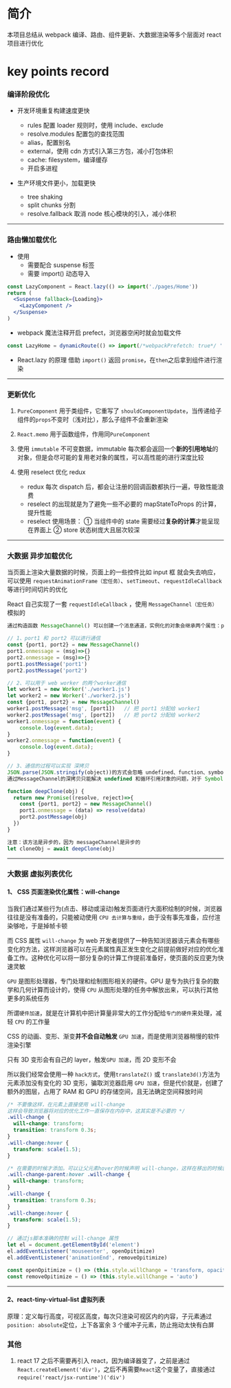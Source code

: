 # 简介

本项目总结从 webpack 编译、路由、组件更新、大数据渲染等多个层面对 react 项目进行优化

# key points record

### 编译阶段优化

- 开发环境重复构建速度更快

  - rules 配置 loader 规则时，使用 include、exclude
  - resolve.modules 配置包的查找范围
  - alias，配置别名
  - external，使用 cdn 方式引入第三方包，减小打包体积
  - cache: filesystem，编译缓存
  - 开启多进程

- 生产环境文件更小，加载更快

  - tree shaking
  - split chunks 分割
  - resolve.fallback 取消 node 核心模块的引入，减小体积

<hr>

### 路由懒加载优化

- 使用
  - 需要配合 suspense 标签
  - 需要 import() 动态导入

```jsx
const LazyComponent = React.lazy(() => import('./pages/Home'))
return (
  <Suspense fallback={Loading}>
    <LazyComponent />
  </Suspense>
)
```

- webpack 魔法注释开启 prefect，浏览器空闲时就会加载文件

```jsx
const LazyHome = dynamicRoute(() => import(/*webpackPrefetch: true*/ './pages/Home'))
```

- React.lazy 的原理
  借助 `import()` 返回 `promise`，在`then`之后拿到组件进行渲染

<hr>

### 更新优化

1. `PureComponent` 用于类组件，它重写了 `shouldComponentUpdate`，当传递给子组件的`props`不变时（浅对比），那么子组件不会重新渲染

2. `React.memo` 用于函数组件，作用同`PureComponent`

3. 使用 `immutable` 不可变数据，immutable 每次都会返回一个**新的引用地址**的对象，但是会尽可能的复用老对象的属性，可以高性能的进行深度比较

4. 使用 reselect 优化 redux

   - redux 每次 dispatch 后，都会让注册的回调函数都执行一遍，导致性能浪费
   - reselect 的出现就是为了避免一些不必要的 mapStateToProps 的计算，提升性能
   - reselect 使用场景： ① 当组件中的 state 需要经过**复杂的计算**才能呈现在界面上 ② store 状态树庞大且层次较深

<hr>

### 大数据 异步加载优化

当页面上渲染大量数据的时候，页面上的一些控件比如 input 框 就会失去响应，可以使用 `requestAnimationFrame（宏任务）`、`setTimeout`、`requestIdleCallback` 等进行时间切片的优化

React 自己实现了一套 `requestIdleCallback` ，使用 `MessageChannel（宏任务）` 模拟的

```js
通过构造函数 MessageChannel() 可以创建一个消息通道，实例化的对象会继承两个属性：port1 和 port2

// 1、port1 和 port2 可以进行通信
const {port1, port2} = new MessageChannel()
port1.onmessage = (msg)=>{}
port2.onmessage = (msg)=>{}
port1.postMessage('port1')
port2.postMessage('port2')

// 2、可以用于 web worker 的两个worker通信
let worker1 = new Worker('./worker1.js')
let worker2 = new Worker('./worker2.js')
const {port1, port2} = new MessageChannel()
worker1.postMessage('msg', [port1])   // 把 port1 分配给 worker1
worker2.postMessage('msg', [port2])   // 把 port2 分配给 worker2
worker1.onmessage = function(event) {
    console.log(event.data);
}
worker2.onmessage = function(event) {
    console.log(event.data);
}

// 3、通信的过程可以实现 深拷贝
JSON.parse(JSON.stringify(object))的方式会忽略 undefined、function、symbol 和循环引用的对象
通过MessageChannel的深拷贝只能解决 undefined 和循环引用对象的问题，对于 Symbol 和 function 依然束手无策

function deepClone(obj) {
  return new Promise((resolve, reject)=>{
    const {port1, port2} = new MessageChannel()
    port1.onmessage = (data) => resolve(data)
    port2.postMessage(obj)
  })
}

注意：该方法是异步的，因为 messageChannel是异步的
let cloneObj = await deepClone(obj)
```

<hr>

### 大数据 虚拟列表优化

#### 1、 CSS 页面渲染优化属性：will-change

当我们通过某些行为(点击、移动或滚动)触发页面进行大面积绘制的时候，浏览器往往是没有准备的，只能被动使用 `CPU 去计算与重绘`，由于没有事先准备，应付渲染够呛，于是掉帧卡顿

而 CSS 属性 `will-change` 为 web 开发者提供了一种告知浏览器该元素会有哪些变化的方法，这样浏览器可以在元素属性真正发生变化之前提前做好对应的优化准备工作。这种优化可以将一部分复杂的计算工作提前准备好，使页面的反应更为快速灵敏

`GPU` 是图形处理器，专门处理和绘制图形相关的硬件。GPU 是专为执行复杂的数学和几何计算而设计的，使得 `CPU` 从图形处理的任务中解放出来，可以执行其他更多的系统任务

所谓`硬件加速`，就是在计算机中把计算量非常大的工作分配给`专门的硬件`来处理，减轻 `CPU` 的工作量

CSS 的动画、变形、渐变**并不会自动触发** `GPU 加速`，而是使用浏览器稍慢的软件渲染引擎

只有 3D 变形会有自己的 layer，触发`GPU 加速`，而 2D 变形不会

所以我们经常会使用一种 `hack方式`，使用`translateZ()` 或 `translate3d()`方法为元素添加没有变化的 3D 变形，骗取浏览器启用 `GPU 加速`，但是代价就是，创建了额外的图层，占用了 RAM 和 GPU 的存储空间，且无法确定空间释放时间

```css
/* 不要像这样，在元素上直接使用 will-change
这样会导致浏览器将对应的优化工作一直保存在内存中，这其实是不必要的 */
.will-change {
  will-change: transform;
  transition: transform 0.3s;
}
.will-change:hover {
  transform: scale(1.5);
}

/* 在需要的时候才添加。可以让父元素hover的时候声明 will-change，这样在移出的时候就会remove */
.will-change-parent:hover .will-change {
  will-change: transform;
}
.will-change {
  transition: transform 0.3s;
}
.will-change:hover {
  transform: scale(1.5);
}
```

```js
// 通过js脚本准确的控制 will-change 属性
let el = document.getElementById('element')
el.addEventListener('mouseenter', openOpitimize)
el.addEventListener('animationEnd', removeOpitimize)

const openOpitimize = () => (this.style.willChange = 'transform, opacity') // 属性值填写动画中的改变
const removeOpitimize = () => (this.style.willChange = 'auto')
```

<hr>

#### 2、react-tiny-virtual-list 虚拟列表

原理：定义每行高度，可视区高度，每次只渲染可视区内的内容，子元素通过`position: absolute`定位，上下各富余 3 个缓冲子元素，防止拖动太快有白屏

### 其他

1. react 17 之后不需要再引入 react，因为编译器变了，之前是通过`React.createElement('div')`，之后不再需要`React`这个变量了，直接通过`require('react/jsx-runtime')('div')`
